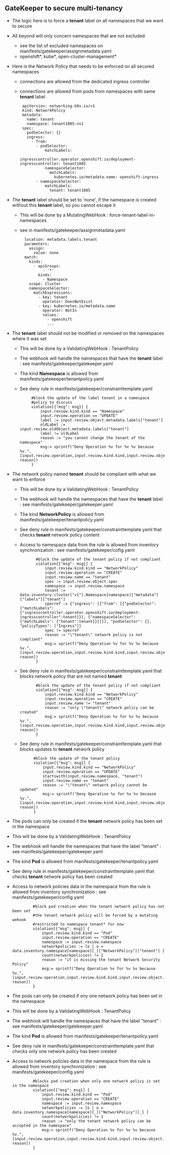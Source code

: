 ## GateKeeper to secure multi-tenancy

 * The logic here is to force a **tenant** label on all namespaces that we want to secure
 * All beyond will only concern namespaces that are not excluded 
   * see the list of excluded namespaces on manifests/gatekeeper/assignmetadata.yaml
   * openshift*, kube*, open-cluster-management*

 * Here is the Network Policy that needs to be enforced on all secured namespaces
   * connections are allowed from the dedicated ingress controller
   * connections are allowed from pods from namespaces with same **tenant** label

          apiVersion: networking.k8s.io/v1
          kind: NetworkPolicy
          metadata:
            name: tenant
            namespace: tenant1085-ns1
          spec:
            podSelector: {}
            ingress:
              - from:
                - podSelector:
                    matchLabels:
                      ingresscontroller.operator.openshift.io/deployment-ingresscontroller: tenant1085
                    namespaceSelector:
                      matchLabels:
                        kubernetes.io/metadata.name: openshift-ingress
                - namespaceSelector:
                    matchLabels:
                      tenant: tenant1085

 * The **tenant** label should be set to 'none', if the namespace is created without this **tenant** label, so you cannot escape it
   * This will be done by a MutatingWebHook : force-tenant-label-in-namespaces
   *  see in manifests/gatekeeper/assignmetadata.yaml

            location: metadata.labels.tenant
            parameters:
              assign:
                value: none
            match:
              kinds:
                - apiGroups:
                    - '*'
                  kinds:
                    - Namespace
              scope: Cluster
              namespaceSelector:
                matchExpressions:
                  - key: tenant
                    operator: DoesNotExist
                  - key: kubernetes.io/metadata.name
                    operator: NotIn
                    values:
                      - openshift
                      ...

 * The **tenant** label should not be modified or removed on the namespaces where it was set
   * This will be done by a ValidatingWebHook : TenantPolicy 
   * The webhook will handle the namespaces that have the **tenant** label : see manifests/gatekeeper/gatekeeper.yaml
   * The kind **Namespace** is allowed from manifests/gatekeeper/tenantpolicy.yaml
   * See deny rule in manifests/gatekeeper/constrainttemplate.yaml

              #block the update of the label tenant in a namespace
              #policy to discuss
              violation[{"msg": msg}] {
                  input.review.kind.kind == "Namespace"
                  input.review.operation == "UPDATE"
                  label := input.review.object.metadata.labels["tenant"]
                  oldLabel := input.review.oldObject.metadata.labels["tenant"]
                  label != oldLabel
                  reason := "you cannot change the tenant of the namespace"
                  msg:= sprintf("Deny Operation %v for %v %v because %v.",[input.review.operation,input.review.kind.kind,input.review.object.metadata.name, reason])
              }  

 * The network policy named **tenant** should be compliant with what we want to enforce
   * This will be done by a ValidatingWebHook : TenantPolicy 
   * The webhook will handle the namespaces that have the **tenant** label : see manifests/gatekeeper/gatekeeper.yaml
   * The kind **NetworkPolicy** is allowed from manifests/gatekeeper/tenantpolicy.yaml
   * See deny rule in manifests/gatekeeper/constrainttemplate.yaml that checks **tenant** network policy content
   * Access to namespace data from the rule is allowed from inventory synchronization : see manifests/gatekeeper/cofig.yaml

                #block the update of the tenant policy if not compliant
                violation[{"msg": msg}] {
                    input.review.kind.kind == "NetworkPolicy"
                    input.review.operation == "CREATE"
                    input.review.name == "tenant"
                    spec := input.review.object.spec
                    namespace := input.review.namespace
                    tenant := data.inventory.cluster["v1"].Namespace[namespace]["metadata"]["labels"]["tenant"]
                    specref := {"ingress": [{"from": [{"podSelector": {"matchLabels":{"ingresscontroller.operator.openshift.io/deployment-ingresscontroller":tenant}}}, {"namespaceSelector": {"matchLabels": {"tenant":tenant}}}]}], "podSelector": {}, "policyTypes": ["Ingress"]}
                    spec != specref
                    reason := "\"tenant\" network policy is not compliant"
                    msg:= sprintf("Deny Operation %v for %v %v because %v.",[input.review.operation,input.review.kind.kind,input.review.object.metadata.name, reason])
                }

   * See deny rule in manifests/gatekeeper/constrainttemplate.yaml that blocks network policy that are not named **tenant**

                #block the update of the tenant policy if not compliant
                violation[{"msg": msg}] {
                    input.review.kind.kind == "NetworkPolicy"
                    input.review.operation == "CREATE"
                    input.review.name != "tenant"
                    reason := "only \"tenant\" network policy can be created"
                    msg:= sprintf("Deny Operation %v for %v %v because %v.",[input.review.operation,input.review.kind.kind,input.review.object.metadata.name, reason])
                }

    * See deny rule in manifests/gatekeeper/constrainttemplate.yaml that blocks updates to **tenant** network policy

                #block the update of the tenant policy
                violation[{"msg": msg}] {
                    input.review.kind.kind == "NetworkPolicy"
                    input.review.operation == "UPDATE"
                    startswith(input.review.namespace, "tenant")
                    input.review.name == "tenant"
                    reason := "\"tenant\" network policy cannot be updated"
                    msg:= sprintf("Deny Operation %v for %v %v because %v.",[input.review.operation,input.review.kind.kind,input.review.object.metadata.name, reason])
                }  

  * The pods can only be created if the **tenant** network policy has been set in the namespace
   * This will be done by a ValidatingWebHook : TenantPolicy 
   * The webhook will handle the namespaces that have the label "tenant" : see manifests/gatekeeper/gatekeeper.yaml
   * The kind **Pod** is allowed from manifests/gatekeeper/tenantpolicy.yaml
   * See deny rule in manifests/gatekeeper/constrainttemplate.yaml that checks **tenant** network policy has been created
   * Access to network policies data in the namespace from the rule is allowed from inventory synchronization : see manifests/gatekeeper/config.yaml

                  #block pod creation when the tenant network policy has not been set
                  #the tenant network policy will be forced by a mutating wehook
                  #restricted to namespace tenant* for now
                  violation[{"msg": msg}] {
                      input.review.kind.kind == "Pod"
                      input.review.operation == "CREATE"
                      namespace := input.review.namespace
                      networkpolicies := [o | o = data.inventory.namespace[namespace][_]["NetworkPolicy"]["tenant"] ]
                      count(networkpolicies) != 1
                      reason := "it is missing the tenant Network Security Policy"
                      msg:= sprintf("Deny Operation %v for %v %v because %v.",[input.review.operation,input.review.kind.kind,input.review.object.metadata.name, reason])
                  }

  * The pods can only be created if ony one network policy has been set in the namespace
   * This will be done by a ValidatingWebHook : TenantPolicy 
   * The webhook will handle the namespaces that have the label "tenant" : see manifests/gatekeeper/gatekeeper.yaml
   * The kind **Pod** is allowed from manifests/gatekeeper/tenantpolicy.yaml
   * See deny rule in manifests/gatekeeper/constrainttemplate.yaml that checks only one network policy has been created
   * Access to network policies data in the namespace from the rule is allowed from inventory synchronization : see manifests/gatekeeper/config.yaml

                  #blocks pod creation when only one network policy is set in the namespace
                  violation[{"msg": msg}] {
                      input.review.kind.kind == "Pod"
                      input.review.operation == "CREATE"
                      namespace := input.review.namespace
                      networkpolicies := [o | o = data.inventory.namespace[namespace][_]["NetworkPolicy"][_] ]
                      count(networkpolicies) != 1
                      reason := "only the tenant network policy can be accepted in the namespace"
                      msg:= sprintf("Deny Operation %v for %v %v because %v.",[input.review.operation,input.review.kind.kind,input.review.object.metadata.name, reason])
                  }
